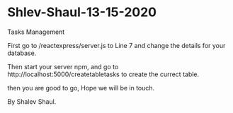 # Shlev-Shaul-13-15-2020
Tasks Management


First go to /reactexpress/server.js to Line 7 and change the details for your database.

Then start your server npm, and go to http://localhost:5000/createtabletasks to create the currect table.


then you are good to go, Hope we will be in touch.


By Shalev Shaul.
